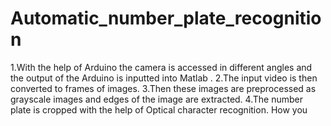 # Automatic_number_plate_recognition


1.With the help of Arduino the camera is accessed in
different angles and the output of the Arduino is
inputted into Matlab .
2.The input video is then converted to frames of
images.
3.Then these images are preprocessed as grayscale
images and edges of the image are extracted.
4.The number plate is cropped with the help of Optical
character recognition.
How you
